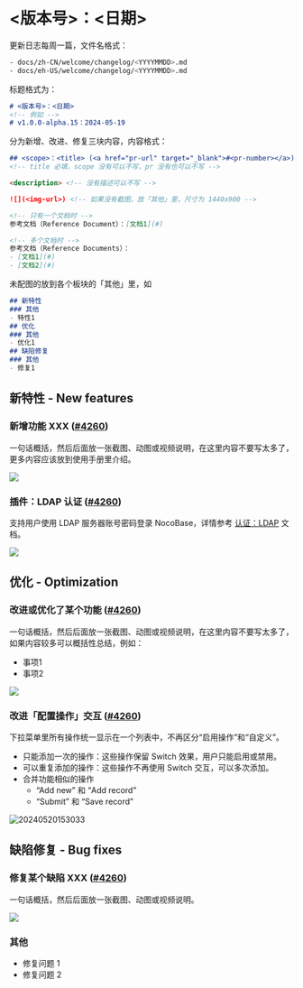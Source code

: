 # <版本号>：<日期>

更新日志每周一篇，文件名格式：

```bash
- docs/zh-CN/welcome/changelog/<YYYYMMDD>.md
- docs/eh-US/welcome/changelog/<YYYYMMDD>.md
```

标题格式为：

```md
# <版本号>：<日期>
<!-- 例如 -->
# v1.0.0-alpha.15：2024-05-19
```

分为新增、改进、修复三块内容，内容格式：

```md
## <scope>：<title> (<a href="pr-url" target="_blank">#<pr-number></a>)
<!-- title 必填，scope 没有可以不写，pr 没有也可以不写 -->

<description> <!-- 没有描述可以不写 -->

![](<img-url>) <!-- 如果没有截图，放「其他」里，尺寸为 1440x900 -->

<!-- 只有一个文档时 -->
参考文档（Reference Document）：[文档1](#) 

<!-- 多个文档时 -->
参考文档（Reference Documents）：
- [文档1](#)  
- [文档2](#)
```

未配图的放到各个板块的「其他」里，如

```md
## 新特性
### 其他
- 特性1
## 优化
### 其他
- 优化1
## 缺陷修复
### 其他
- 修复1
```

## 新特性 - New features

### 新增功能 XXX ([#4260](https://github.com/nocobase/nocobase/pull/4260))

一句话概括，然后后面放一张截图、动图或视频说明，在这里内容不要写太多了，更多内容应该放到使用手册里介绍。

![](https://static-docs.nocobase.com/202405191513995.png)

### 插件：LDAP 认证 ([#4260](https://github.com/nocobase/nocobase/pull/4260))

支持用户使用 LDAP 服务器账号密码登录 NocoBase，详情参考 [认证：LDAP](/handbook/auth-ldap) 文档。

![](https://static-docs.nocobase.com/202405191513995.png)

## 优化 - Optimization

### 改进或优化了某个功能 ([#4260](https://github.com/nocobase/nocobase/pull/4260))

一句话概括，然后后面放一张截图、动图或视频说明，在这里内容不要写太多了，如果内容较多可以概括性总结，例如：

- 事项1
- 事项2

![](https://static-docs.nocobase.com/202405191513995.png)

### 改进「配置操作」交互 ([#4260](https://github.com/nocobase/nocobase/pull/4260))

下拉菜单里所有操作统一显示在一个列表中，不再区分“启用操作”和“自定义”。

- 只能添加一次的操作：这些操作保留 Switch 效果，用户只能启用或禁用。
- 可以重复添加的操作：这些操作不再使用 Switch 交互，可以多次添加。
- 合并功能相似的操作
  - “Add new” 和 “Add record”
  - “Submit” 和 “Save record”

![20240520153033](https://static-docs.nocobase.com/20240520153033.png)

## 缺陷修复 - Bug fixes

### 修复某个缺陷 XXX ([#4260](https://github.com/nocobase/nocobase/pull/4260))

一句话概括，然后后面放一张截图、动图或视频说明。

![](https://static-docs.nocobase.com/202405191513995.png)

### 其他

- 修复问题 1
- 修复问题 2
